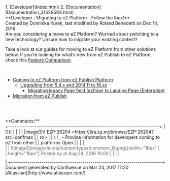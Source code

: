 <div id="page">
<div id="main" class="aui-page-panel">
<div id="main-header">
<div id="breadcrumb-section">
1.  [Developer](index.html)
2.  [Documentation](Documentation_31429504.html)

</div>
**Developer : Migrating to eZ Platform - Follow the Ibex!**

</div>
<div id="content" class="view">
<div class="page-metadata">
Created by Dominika Kurek, last modified by Roland Benedetti on Dec 14,
2016

</div>
<div id="main-content" class="wiki-content group">
<div class="contentLayout2">
<div class="columnLayout two-right-sidebar"
data-layout="two-right-sidebar">
<div class="cell normal" data-type="normal">
<div class="innerCell">
Are you considering a move to eZ Platform? Worried about switching to a
new technology? Unsure how to migrate your existing content?

Take a look at our guides for moving to eZ Platform from other solutions
below. If you’re looking for what’s new from eZ Publish to eZ Platform,
check this [Feature Comparison](https://doc.ez.no/x/jpTUAQ).

 

-   [Coming to eZ Platform from eZ Publish
    Platform](Coming-to-eZ-Platform-from-eZ-Publish-Platform_31429598.html)
    -   [Upgrading from 5.4.x and 2014.11 to
        16.xx](Upgrading-from-5.4.x-and-2014.11-to-16.xx_31430322.html)
        -   [Migrating legacy Page field (ezflow) to Landing
            Page (Enterprise)](31431405.html)
-   [Migration from eZ Publish](Migration-from-eZ-Publish_31430320.html)

 

</div>
</div>
<div class="cell aside" data-type="aside">
<div class="innerCell">
 

</div>
</div>
</div>
</div>
</div>
<div class="pageSection group">
<div class="pageSectionHeader">
**Comments:**

</div>
+--------------------------------------------------------------------------+
| []()                                                                     |
|                                                                          |
| |image0|\\ EZP-26204 &lt;https://jira.ez.no/browse/EZP-26204?src=confmac |
| ro&gt;                                                                   |
| \_\_ - Provide information for developers coming to eZ from other        |
| platforms Open                                                           |
|                                                                          |
| <div class="smallfont" align="left"                                      |
| style="color: #666666; width: 98%; margin-bottom: 10px;">                |
| ![image1](images/icons/contenttypes/comment_16.png){width="16px"         |
| height="16px"} Posted by <david.liedle@ez.no> at Aug 24, 2016 16:00      |
|                                                                          |
| </div>                                                                   |
+--------------------------------------------------------------------------+

</div>
</div>
</div>
<div id="footer" role="contentinfo">
<div class="section footer-body">
Document generated by Confluence on Mar 24, 2017 17:20

<div id="footer-logo">
[Atlassian](http://www.atlassian.com/)

</div>
</div>
</div>
</div>

